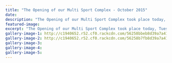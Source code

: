 ```yaml
---
title: "The Opening of our Multi Sport Complex - October 2015"
date: 
description: "The Opening of our Multi Sport Complex took place today, Tuesday 20 October, at first break."
featured-image: 
excerpt: "The Opening of our Multi Sport Complex took place today, Tuesday 20 October, at first break."
gallery-image-1: http://c1940652.r52.cf0.rackcdn.com/56258bbeb8d39a7a410002c9/Opening-of-Multi-Sport-Complex-20.10.15-basketball.jpg
gallery-image-2: http://c1940652.r52.cf0.rackcdn.com/56258b7fb8d39a7a410002c5/Opening-of-Multi-Sport-Complex-20.10.15-tennis.jpg
gallery-image-3: 
gallery-image-4: 
gallery-image-5: 
---
```

